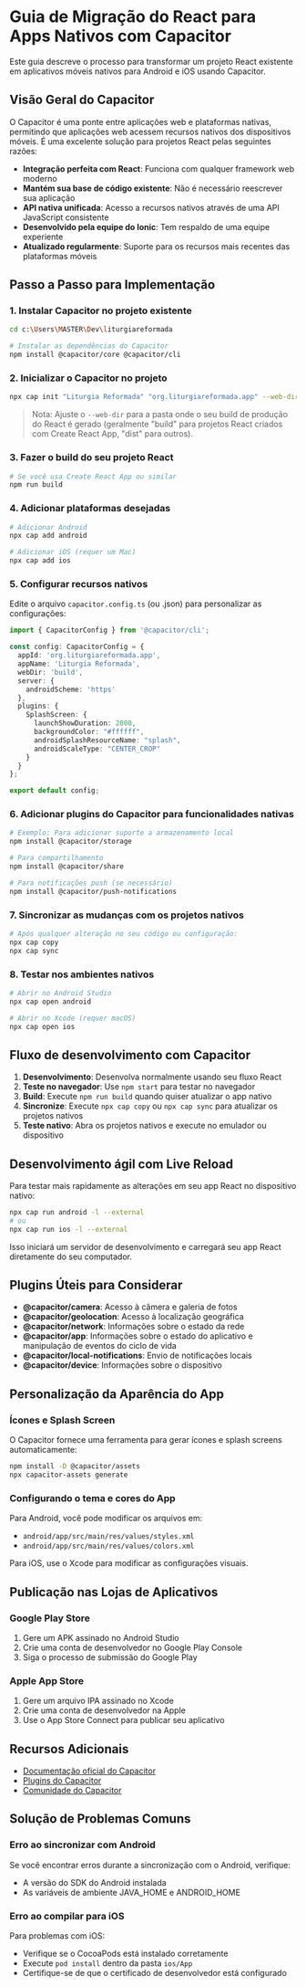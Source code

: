 # Guia de Migração do React para Apps Nativos com Capacitor

Este guia descreve o processo para transformar um projeto React existente em aplicativos móveis nativos para Android e iOS usando Capacitor.

## Visão Geral do Capacitor

O Capacitor é uma ponte entre aplicações web e plataformas nativas, permitindo que aplicações web acessem recursos nativos dos dispositivos móveis. É uma excelente solução para projetos React pelas seguintes razões:

- **Integração perfeita com React**: Funciona com qualquer framework web moderno
- **Mantém sua base de código existente**: Não é necessário reescrever sua aplicação
- **API nativa unificada**: Acesso a recursos nativos através de uma API JavaScript consistente
- **Desenvolvido pela equipe do Ionic**: Tem respaldo de uma equipe experiente
- **Atualizado regularmente**: Suporte para os recursos mais recentes das plataformas móveis

## Passo a Passo para Implementação

### 1. Instalar Capacitor no projeto existente

```bash
cd c:\Users\MASTER\Dev\liturgiareformada

# Instalar as dependências do Capacitor
npm install @capacitor/core @capacitor/cli
```

### 2. Inicializar o Capacitor no projeto

```bash
npx cap init "Liturgia Reformada" "org.liturgiareformada.app" --web-dir="build"
```

> Nota: Ajuste o `--web-dir` para a pasta onde o seu build de produção do React é gerado (geralmente "build" para projetos React criados com Create React App, "dist" para outros).

### 3. Fazer o build do seu projeto React

```bash
# Se você usa Create React App ou similar
npm run build
```

### 4. Adicionar plataformas desejadas

```bash
# Adicionar Android
npx cap add android

# Adicionar iOS (requer um Mac)
npx cap add ios
```

### 5. Configurar recursos nativos

Edite o arquivo `capacitor.config.ts` (ou .json) para personalizar as configurações:

```typescript
import { CapacitorConfig } from '@capacitor/cli';

const config: CapacitorConfig = {
  appId: 'org.liturgiareformada.app',
  appName: 'Liturgia Reformada',
  webDir: 'build',
  server: {
    androidScheme: 'https'
  },
  plugins: {
    SplashScreen: {
      launchShowDuration: 2000,
      backgroundColor: "#ffffff",
      androidSplashResourceName: "splash",
      androidScaleType: "CENTER_CROP"
    }
  }
};

export default config;
```

### 6. Adicionar plugins do Capacitor para funcionalidades nativas

```bash
# Exemplo: Para adicionar suporte a armazenamento local
npm install @capacitor/storage

# Para compartilhamento
npm install @capacitor/share

# Para notificações push (se necessário)
npm install @capacitor/push-notifications
```

### 7. Sincronizar as mudanças com os projetos nativos

```bash
# Após qualquer alteração no seu código ou configuração:
npx cap copy
npx cap sync
```

### 8. Testar nos ambientes nativos

```bash
# Abrir no Android Studio
npx cap open android

# Abrir no Xcode (requer macOS)
npx cap open ios
```

## Fluxo de desenvolvimento com Capacitor

1. **Desenvolvimento**: Desenvolva normalmente usando seu fluxo React
2. **Teste no navegador**: Use `npm start` para testar no navegador
3. **Build**: Execute `npm run build` quando quiser atualizar o app nativo
4. **Sincronize**: Execute `npx cap copy` ou `npx cap sync` para atualizar os projetos nativos
5. **Teste nativo**: Abra os projetos nativos e execute no emulador ou dispositivo

## Desenvolvimento ágil com Live Reload

Para testar mais rapidamente as alterações em seu app React no dispositivo nativo:

```bash
npx cap run android -l --external
# ou
npx cap run ios -l --external
```

Isso iniciará um servidor de desenvolvimento e carregará seu app React diretamente do seu computador.

## Plugins Úteis para Considerar

- **@capacitor/camera**: Acesso à câmera e galeria de fotos
- **@capacitor/geolocation**: Acesso à localização geográfica
- **@capacitor/network**: Informações sobre o estado da rede
- **@capacitor/app**: Informações sobre o estado do aplicativo e manipulação de eventos do ciclo de vida
- **@capacitor/local-notifications**: Envio de notificações locais
- **@capacitor/device**: Informações sobre o dispositivo

## Personalização da Aparência do App

### Ícones e Splash Screen

O Capacitor fornece uma ferramenta para gerar ícones e splash screens automaticamente:

```bash
npm install -D @capacitor/assets
npx capacitor-assets generate
```

### Configurando o tema e cores do App

Para Android, você pode modificar os arquivos em:
- `android/app/src/main/res/values/styles.xml`
- `android/app/src/main/res/values/colors.xml`

Para iOS, use o Xcode para modificar as configurações visuais.

## Publicação nas Lojas de Aplicativos

### Google Play Store

1. Gere um APK assinado no Android Studio
2. Crie uma conta de desenvolvedor no Google Play Console
3. Siga o processo de submissão do Google Play

### Apple App Store

1. Gere um arquivo IPA assinado no Xcode
2. Crie uma conta de desenvolvedor na Apple
3. Use o App Store Connect para publicar seu aplicativo

## Recursos Adicionais

- [Documentação oficial do Capacitor](https://capacitorjs.com/docs)
- [Plugins do Capacitor](https://capacitorjs.com/docs/plugins)
- [Comunidade do Capacitor](https://github.com/ionic-team/capacitor/discussions)

## Solução de Problemas Comuns

### Erro ao sincronizar com Android

Se você encontrar erros durante a sincronização com o Android, verifique:
- A versão do SDK do Android instalada
- As variáveis de ambiente JAVA_HOME e ANDROID_HOME

### Erro ao compilar para iOS

Para problemas com iOS:
- Verifique se o CocoaPods está instalado corretamente
- Execute `pod install` dentro da pasta `ios/App`
- Certifique-se de que o certificado de desenvolvedor está configurado